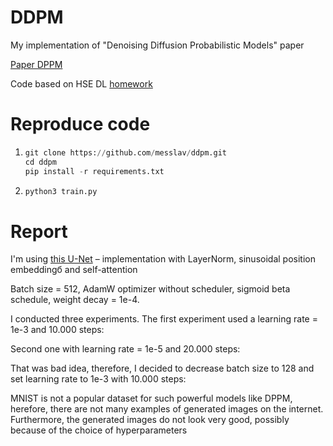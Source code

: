 # DDPM

My implementation of "Denoising Diffusion Probabilistic Models" paper

[Paper DPPM](https://arxiv.org/pdf/2006.11239.pdf)

Code based on HSE DL [homework](https://github.com/mryab/dl-hse-ami/blob/main/week10_probmodels/homework.ipynb)

# Reproduce code

1. ```python
   git clone https://github.com/messlav/ddpm.git
   cd ddpm
   pip install -r requirements.txt
   ```
2.  ```python
    python3 train.py
    ```

# Report 

I'm using [this U-Net](https://github.com/mryab/dl-hse-ami/blob/main/week10_probmodels/utils.py) – 
implementation with LayerNorm, sinusoidal position embeddingб and self-attention

Batch size = 512, AdamW optimizer without scheduler, sigmoid beta schedule, weight decay = 1e-4.

I conducted three experiments. The first experiment used a learning rate = 1e-3 and 10.000 steps:


Second one with learning rate = 1e-5 and 20.000 steps:


That was bad idea, therefore, I decided to decrease batch size to 128 and
set learning rate to 1e-3 with 10.000 steps:

MNIST is not a popular dataset for such powerful models like DPPM, herefore, there are not many examples
of generated images on the internet. Furthermore, the generated images do not look very good, possibly because 
of the choice of hyperparameters